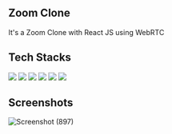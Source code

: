 ## Zoom Clone

It's a Zoom Clone with React JS using WebRTC 

## Tech Stacks

<img src="https://img.shields.io/badge/HTML5-E34F26?style=for-the-badge&logo=html5&logoColor=white">
<img src="https://img.shields.io/badge/CSS3-1572B6?style=for-the-badge&logo=css3&logoColor=white">
<img src="https://img.shields.io/badge/JavaScript-323330?style=for-the-badge&logo=javascript&logoColor=F7DF1E">
<img src="https://img.shields.io/badge/Node.js-339933?style=for-the-badge&logo=nodedotjs&logoColor=white">
<img src="https://img.shields.io/badge/React-20232A?style=for-the-badge&logo=react&logoColor=61DAFB">
<img src="https://img.shields.io/badge/Socket.io-010101?&style=for-the-badge&logo=Socket.io&logoColor=white">

## Screenshots


![Screenshot (897)](https://user-images.githubusercontent.com/73753957/165337403-5af6e2a8-38ad-4b20-b15e-8f5decdf13f1.png)
